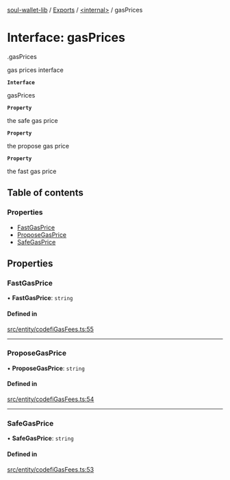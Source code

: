 [soul-wallet-lib](../README.md) / [Exports](../modules.md) / [<internal\>](../modules/internal_.md) / gasPrices

# Interface: gasPrices

[<internal>](../modules/internal_.md).gasPrices

gas prices interface

**`Interface`**

gasPrices

**`Property`**

the safe gas price

**`Property`**

the propose gas price

**`Property`**

the fast gas price

## Table of contents

### Properties

- [FastGasPrice](internal_.gasPrices.md#fastgasprice)
- [ProposeGasPrice](internal_.gasPrices.md#proposegasprice)
- [SafeGasPrice](internal_.gasPrices.md#safegasprice)

## Properties

### FastGasPrice

• **FastGasPrice**: `string`

#### Defined in

[src/entity/codefiGasFees.ts:55](https://github.com/zhangshengjie/soulwalletlib/blob/93d2029/src/entity/codefiGasFees.ts#L55)

___

### ProposeGasPrice

• **ProposeGasPrice**: `string`

#### Defined in

[src/entity/codefiGasFees.ts:54](https://github.com/zhangshengjie/soulwalletlib/blob/93d2029/src/entity/codefiGasFees.ts#L54)

___

### SafeGasPrice

• **SafeGasPrice**: `string`

#### Defined in

[src/entity/codefiGasFees.ts:53](https://github.com/zhangshengjie/soulwalletlib/blob/93d2029/src/entity/codefiGasFees.ts#L53)
